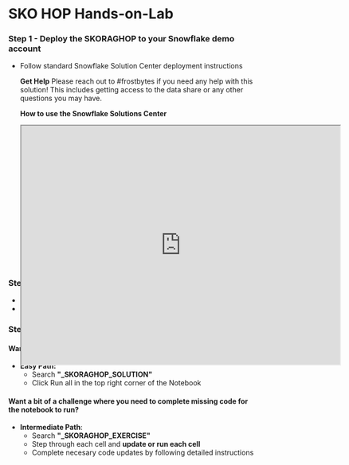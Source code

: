 # SKO HOP Hands-on-Lab

### **Step 1 - Deploy the SKORAGHOP to your Snowflake demo account**
- Follow standard Snowflake Solution Center deployment instructions
  
  **Get Help**
  Please reach out to #frostbytes if you need any help with this solution! This includes getting access to the data share or any other questions you may have.

  **How to use the Snowflake Solutions Center**
  <div style="position: relative; padding-bottom: 59.210526315789465%; height: 0;"><iframe src="https://drive.google.com/file/d/1yLx7Niay0rygzvNLUNx_yl1WPVDAzbb0/preview" width="640" height="480" allow="autoplay"></iframe></div>

### **Step 2 - Snowflake Notebooks**
- Recommend using the **ACCOUNTADMIN** role
- Navigate to **Notebooks** on the left nav

### **Step 3 - Choose your own adventure**

#### **Want to follow along and see a working notebook?**
- **Easy Path:** 
    - Search **"_SKORAGHOP_SOLUTION"**
    - Click Run all in the top right corner of the Notebook
  
#### **Want a bit of a challenge where you need to complete missing code for the notebook to run?**
- **Intermediate Path**: 
    - Search **"_SKORAGHOP_EXERCISE"**
    - Step through each cell and **update or run each cell**
    - Complete necesary code updates by following detailed instructions
